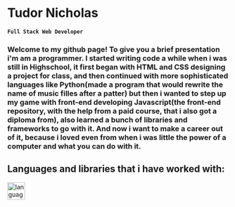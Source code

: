 # Tudor Nicholas

**`Full Stack Web Developer`**

### Welcome to my github page! To give you a brief presentation i'm am a programmer. I started writing code a while when i was still in Highschool, it first began with HTML and CSS designing a project for class, and then continued with more sophisticated languages like Python(made a program that would rewrite the name of music filles after a patter) but then i wanted to step up my game with front-end developing Javascript(the front-end repository, with the help from a paid course, that i also got a diploma from), also learned a bunch of libraries and frameworks to go with it. And now i want to make a career out of it, because i loved even from when i was little the power of a computer and what you can do with it.

## Languages and libraries that i have worked with:

 <img align="left" alt="language" width="40px" style="padding-right: 10px;" src="https://cdn.jsdelivr.net/gh/devicons/devicon/icons/html5/html5-original-wordmark.svg" />
